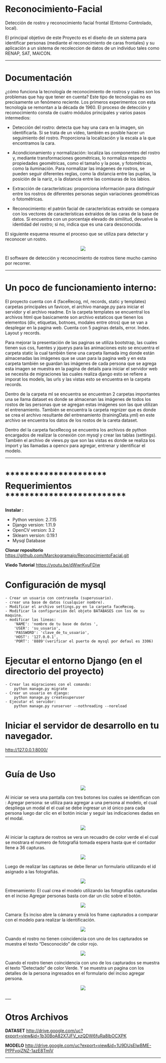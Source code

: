 # Reconocimiento-Facial
Detección de rostro y reconocimiento facial frontal (Entorno Controlado, local).

El principal objetivo de este Proyecto es el diseño de un sistema para identificar
personas (mediante el reconocimiento de caras frontales) y su aplicación a un
sistema de recoleccion de datos de un individuo tales como RENAP, SAT, MAICON. 

___
# Documentación 
¿cómo funciona la tecnología de reconocimiento de rostros y cuáles son los problemas que hay que tener en cuenta?
Este tipo de tecnologías no es precisamente un fenómeno reciente. Los primeros experimentos con esta tecnología se remontan a la década de 1960.
El proceso de detección y reconocimiento consta de cuatro módulos principales y varios pasos intermedios:

- Detección del rostro: detecta que hay una cara en la imagen, sin identificarla. Si se trata de un vídeo, también es posible hacer un seguimiento del rostro. Proporciona la localización y la escala a la que encontramos la cara.

- Acondicionamiento y normalización: localiza las componentes del rostro y, mediante transformaciones geométricas, lo normaliza respecto propiedades geométricas, como el tamaño y la pose, y fotométricas, como la iluminación. Para normalizar las imágenes de rostros, se pueden seguir diferentes reglas, como la distancia entre las pupilas, la posición de la nariz, o la distancia entre las comisuras de los labios.

- Extracción de características: proporciona información para distinguir entre los rostros de diferentes personas según variaciones geométricas o fotométricas.

- Reconocimiento: el patrón facial de características extraído se compara con los vectores de características extraídos de las caras de la base de datos. Si encuentra con un porcentaje elevado de similitud, devuelve la identidad del rostro; si no, indica que es una cara desconocida.

El siguiente esquema resume el proceso  que se utiliza para detectar y reconocer un rostro.

<p align="center">
	<img src="http://drive.google.com/uc?export=view&id=1PlziuDb9X1hQrhdl0m7mZ6_lFJ9jDx0o">
</p>

El software de detección y reconocimiento de rostros tiene mucho camino por recorrer.
___

# Un poco de funcionamiento interno:
El proyecto cuenta con 4 (faceRecog, ml, records, static y templates) carpetas principales un favicon, el archivo manage.py para iniciar el servidor y el archivo readme.
En la carpeta templates se encuentral los archivos html que basicamente son archivo estaticos que tienen los elementos (div, etiquetas, botnoes, modales entre otros) que se van a desplegar en la pagina web. Cuenta con 5 paginas details, error. Index. Layout y records. 

Para mejorar la presentación de las paginas se utiliza bootstrap, las cuales tienen sus css, fuentes y jquerys para las animaciones esto se encuentra el carpeta static la cual también tiene una carpeta llamada img donde están almacenadas las imágenes que se usan para la pagina web y en esta carpeta también se guardan las imágenes de cada persona que se agrega esta imagen se muestra en la pagina de details
para iniciar el servidor web se necesita de migraciones las cuales realiza django esto se refiere a imporat los models, las urls  y las vistas esto se encuentra en la carpeta records. 

Dentro de la carpeta ml se encuentra se encuentran 2 carpetas importantes una se llama dataset es donde se almacenan las imágenes de todos los rostos de las personas que se agregan estas imágenes son las que utilizan el entrenamiento. También se encuentra la carpeta regnizer que es donde se crea el archivo resultante del entrenamiento (trainingData.yml) en este archivo se encuentra los datos de los rostos de la careta dataset.

Dentro del la carpeta faceRecog se encuentra los archivos de python encargados de realizar la conexión con mysql y crear las tablas (settings). También el archivo de views.py que son las vistas es donde se realiza los import y las llamadas a opencv para agregar, entrenar y identificar el modelo.

___

# ********************* Requerimientos *************************

**Instalar :**
- Python version: 2.7.15
- Django version: 1.11.9
- OpenCV version: 3.2
- Sklearn version: 0.19.1
- Mysql Database

**Clonar repositorio**
  https://github.com/Marckogramajo/ReconocimientoFacial.git
  
 **Viedo Tutorial**
  https://youtu.be/dWwrKvuFDiw

# Configuración de mysql
	- Crear un usuario con contraseña (superusuario).
	- crear una base de datos (cualquier nombre).
	- Modificar el archivo settings.py en la carpeta faceRecog.
	- Modificar la configuración del objeto BATABASES con los de su maquina.
	- modificar las lineas:
		'NAME': 'nombre de tu base de datos ',
		'USER': 'su_usuario',
		'PASSWORD': 'clave_de_tu_usuario',
		'HOST': '127.0.0.1',
		'PORT': '8889'(verificar el puerto de mysql por defaul es 3306)

# Ejecutar el entorno Django (en el directorio del proyecto)
	- Crear las migraciones con el comando:
		python manage.py migrate
	- Crear un usuario en django:
		python manage.py createsuperuser
	- Ejecutar el servidor:
		python manage.py runserver --nothreading --noreload
	

# Iniciar el servidor de desarrollo en tu navegador.
   http://127.0.0.1:8000/


___

# Guía de Uso

<p align="center">
	<img src="http://drive.google.com/uc?export=view&id=1Zg_VZLEf5PRFL3aHRE90uGY_83yTNaKB">
</p>

Al iniciar se vera una pantalla con tres botones los cuales se identifican con :
Agregar persona: se utiliza para agregar a una persona al modelo, el cual despliega un modal el el cual
se debe ingresar un id único para cada persona luego dar clic en el botón iniciar y seguir las
indicaciones dadas en el modal.


<p align="center">
	<img src="http://drive.google.com/uc?export=view&id=1zcTSiRKQ-ivfvrsI__-gc6_YR7tFbxOF">
</p>


Al iniciar la captura de rostros se vera un recuadro de color verde el el cual se mostrara el numero de
fotografiá tomada espera hasta que el contador llene a 36 capturas.

<p align="center">
	<img src="http://drive.google.com/uc?export=view&id=18IHw66zIvZ3hC_gzXYX3kQndvf9u81-m">
</p>


Luego de realizar las capturas se debe llenar un formulario utilizando el id asignado a las fotografiás.


<p align="center">
	<img src="http://drive.google.com/uc?export=view&id=1YT1-nX4SZ8DrJauBIDVR_KV0AAwBFJlE">
</p>

Entrenamiento: El cual crea el modelo utilizando las fotografiás capturadas en el inciso Agregar
personas basta con dar un clic sobre el botón.

<p align="center">
	<img src="http://drive.google.com/uc?export=view&id=1JgjxXG6IoByzTeDE3Ab1dtPVMCcXhIQy">
</p>

Camara: Es inciso abre la cámara y enviá los frame capturados a comparar con el modelo para realizar
la identificación.

<p align="center">
	<img src="http://drive.google.com/uc?export=view&id=1oIfyeL3V4d5gHNG6EDieYuHnInGH1xks">
</p>

Cuando el rostro no tienen coincidencia con uno de los capturados se muestra el texto “Desconocido”
de color rojo.

<p align="center">
	<img src="http://drive.google.com/uc?export=view&id=1Ob_FG5eQkSLpsLqWuD0mG2K20hZgu6N7">
</p>

Cuando el rostro tienen coincidencia con uno de los capturados se muestra el texto “Detectado” de
color Verde. Y se muestra un pagina con los detalles de la persona ingresados en el formulario del
inciso agregar persona.

<p align="center">
	<img src="http://drive.google.com/uc?export=view&id=1uroNNAEERMq_qEsID4fvus6BMNvPUXfT">
</p>
___


# Otros Archivos

**DATASET**
  http://drive.google.com/uc?export=view&id=1b30BoA82X7JFV_xzQDW6fuRa8lbOCXPK	

**MODELO**
  http://drive.google.com/uc?export=view&id=1U9DUsElwBME-PfPFvojZNZ-1azE8TmlV

___





